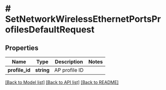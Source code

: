 # # SetNetworkWirelessEthernetPortsProfilesDefaultRequest

## Properties

Name | Type | Description | Notes
------------ | ------------- | ------------- | -------------
**profile_id** | **string** | AP profile ID |

[[Back to Model list]](../../README.md#models) [[Back to API list]](../../README.md#endpoints) [[Back to README]](../../README.md)
